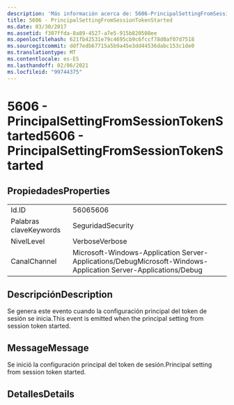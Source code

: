 ```yaml
---
description: 'Más información acerca de: 5606-PrincipalSettingFromSessionTokenStarted'
title: 5606 - PrincipalSettingFromSessionTokenStarted
ms.date: 03/30/2017
ms.assetid: f307ffda-8a89-4527-a7e5-915b820508ee
ms.openlocfilehash: 621fb42531e79c4695cb9c6fccf78d0af07d7518
ms.sourcegitcommit: ddf7edb67715a5b9a45e3dd44536dabc153c1de0
ms.translationtype: MT
ms.contentlocale: es-ES
ms.lasthandoff: 02/06/2021
ms.locfileid: "99744375"
---
```

# <a name="5606---principalsettingfromsessiontokenstarted"></a><span data-ttu-id="8459d-103">5606 - PrincipalSettingFromSessionTokenStarted</span><span class="sxs-lookup"><span data-stu-id="8459d-103">5606 - PrincipalSettingFromSessionTokenStarted</span></span>

## <a name="properties"></a><span data-ttu-id="8459d-104">Propiedades</span><span class="sxs-lookup"><span data-stu-id="8459d-104">Properties</span></span>  
  
|||  
|-|-|  
|<span data-ttu-id="8459d-105">Id.</span><span class="sxs-lookup"><span data-stu-id="8459d-105">ID</span></span>|<span data-ttu-id="8459d-106">5606</span><span class="sxs-lookup"><span data-stu-id="8459d-106">5606</span></span>|  
|<span data-ttu-id="8459d-107">Palabras clave</span><span class="sxs-lookup"><span data-stu-id="8459d-107">Keywords</span></span>|<span data-ttu-id="8459d-108">Seguridad</span><span class="sxs-lookup"><span data-stu-id="8459d-108">Security</span></span>|  
|<span data-ttu-id="8459d-109">Nivel</span><span class="sxs-lookup"><span data-stu-id="8459d-109">Level</span></span>|<span data-ttu-id="8459d-110">Verbose</span><span class="sxs-lookup"><span data-stu-id="8459d-110">Verbose</span></span>|  
|<span data-ttu-id="8459d-111">Canal</span><span class="sxs-lookup"><span data-stu-id="8459d-111">Channel</span></span>|<span data-ttu-id="8459d-112">Microsoft-Windows-Application Server-Applications/Debug</span><span class="sxs-lookup"><span data-stu-id="8459d-112">Microsoft-Windows-Application Server-Applications/Debug</span></span>|  
  
## <a name="description"></a><span data-ttu-id="8459d-113">Descripción</span><span class="sxs-lookup"><span data-stu-id="8459d-113">Description</span></span>  

 <span data-ttu-id="8459d-114">Se genera este evento cuando la configuración principal del token de sesión se inicia.</span><span class="sxs-lookup"><span data-stu-id="8459d-114">This event is emitted when the principal setting from session token started.</span></span>  
  
## <a name="message"></a><span data-ttu-id="8459d-115">Message</span><span class="sxs-lookup"><span data-stu-id="8459d-115">Message</span></span>  

 <span data-ttu-id="8459d-116">Se inició la configuración principal del token de sesión.</span><span class="sxs-lookup"><span data-stu-id="8459d-116">Principal setting from session token started.</span></span>  
  
## <a name="details"></a><span data-ttu-id="8459d-117">Detalles</span><span class="sxs-lookup"><span data-stu-id="8459d-117">Details</span></span>
